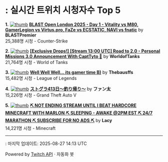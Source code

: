 # : 실시간 트위치 시청자수 Top 5

**1.** [![thumb](https://static-cdn.jtvnw.net/previews-ttv/live_user_blastpremier-320x180.jpg)](https://twitch.tv/BLASTPremier)
**[BLAST Open London 2025 - Day 1 - Vitality vs M80, GamerLegion vs Virtus.pro, FaZe vs ECSTATIC, NAVI vs fnatic](https://twitch.tv/BLASTPremier)** by **BLASTPremier**<br>25,388명 시청  - Counter-Strike

**2.** [![thumb](https://static-cdn.jtvnw.net/previews-ttv/live_user_worldoftanks-320x180.jpg)](https://twitch.tv/WorldofTanks)
**[[Exclusive Drops!] [Stream 13:00 UTC] Road to 2.0 - Personal Missions 3.0 Announcement With CaptTyto 🦉](https://twitch.tv/WorldofTanks)** by **WorldofTanks**<br>21,764명 시청  - World of Tanks

**3.** [![thumb](https://static-cdn.jtvnw.net/previews-ttv/live_user_thebausffs-320x180.jpg)](https://twitch.tv/Thebausffs)
**[Well Well Well... its gamer time B)](https://twitch.tv/Thebausffs)** by **Thebausffs**<br>15,482명 시청  - League of Legends

**4.** [![thumb](https://static-cdn.jtvnw.net/previews-ttv/live_user_fantasista_jp-320x180.jpg)](https://twitch.tv/ファン太)
**[ストグラ413日～釣り帰り～](https://twitch.tv/ファン太)** by **ファン太**<br>15,226명 시청  - Grand Theft Auto V

**5.** [![thumb](https://static-cdn.jtvnw.net/previews-ttv/live_user_lacy-320x180.jpg)](https://twitch.tv/Lacy)
**[⛏️ NOT ENDING STREAM UNTIL I BEAT HARDCORE MINECRAFT WITH MARLON ⛏️ SLEEPING - AWAKE @2PM EST ⛏️ 24/7 MARATHON ⛏️ SUBSCRIBE FOR NO ADS ⛏️](https://twitch.tv/Lacy)** by **Lacy**<br>14,221명 시청  - Minecraft


---
: 마지막 업데이트: 2025-08-27 14:13 UTC

Powered by [Twitch API](https://dev.twitch.tv/docs/api/reference) · 자동화 봇
